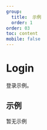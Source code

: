 ```yaml
---
group:
  title:  示例
  order: 1
order: 03
toc: content
mobile: false
---
```


# Login

登录示例。

## 示例

<!-- <code src="./examples/login" compact background="#fff"></code> -->

暂无示例